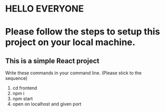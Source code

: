 # HELLO EVERYONE

# Please follow the steps to setup this project on your local machine.

## This is a simple React project


Write these commands in your command line. (Please stick to the sequence)

1) cd frontend
2) npm i
3) npm start
4) open on localhost and given port
